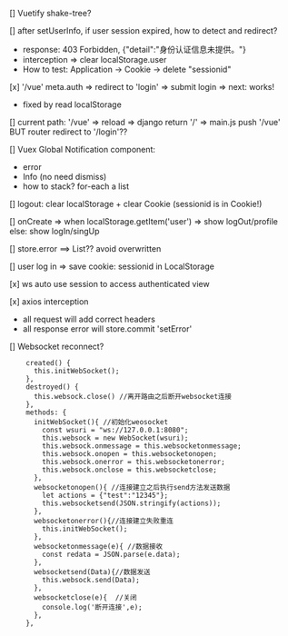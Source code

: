 

[] Vuetify shake-tree?

[] after setUserInfo, if user session expired, how to detect and redirect?
 - response: 403 Forbidden, {"detail":"身份认证信息未提供。"}
 - interception => clear localStorage.user
 - How to test: Application -> Cookie -> delete "sessionid"

[x] '/vue' meta.auth => redirect to 'login' => submit login => next: works!
 - fixed by read localStorage

[] current path: '/vue' => reload => django return '/' => main.js push '/vue'
  BUT router redirect to '/login'??

[] Vuex Global Notification component:
 - error
 - Info (no need dismiss)
 - how to stack? for-each a list

[] logout: clear localStorage + clear Cookie (sessionid is in Cookie!)


[] onCreate => when localStorage.getItem('user') => show logOut/profile
    else: show logIn/singUp

[] store.error ==> List?? avoid overwritten

[] user log in => save cookie: sessionid in LocalStorage

[x] ws auto use session to access authenticated view

[x] axios interception
  - all request will add correct headers
  - all response error will store.commit 'setError'

[] Websocket reconnect?
```
    created() {
      this.initWebSocket();
    },
    destroyed() {
      this.websock.close() //离开路由之后断开websocket连接
    },
    methods: {
      initWebSocket(){ //初始化weosocket
        const wsuri = "ws://127.0.0.1:8080";
        this.websock = new WebSocket(wsuri);
        this.websock.onmessage = this.websocketonmessage;
        this.websock.onopen = this.websocketonopen;
        this.websock.onerror = this.websocketonerror;
        this.websock.onclose = this.websocketclose;
      },
      websocketonopen(){ //连接建立之后执行send方法发送数据
        let actions = {"test":"12345"};
        this.websocketsend(JSON.stringify(actions));
      },
      websocketonerror(){//连接建立失败重连
        this.initWebSocket();
      },
      websocketonmessage(e){ //数据接收
        const redata = JSON.parse(e.data);
      },
      websocketsend(Data){//数据发送
        this.websock.send(Data);
      },
      websocketclose(e){  //关闭
        console.log('断开连接',e);
      },
    },
```
